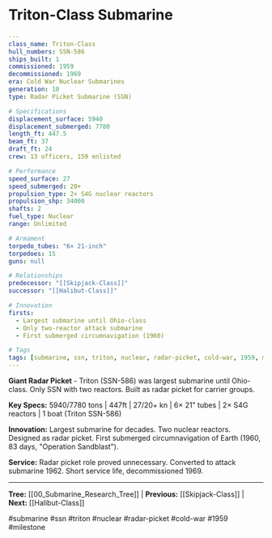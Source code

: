# Triton-Class Submarine

```yaml
---
class_name: Triton-Class
hull_numbers: SSN-586
ships_built: 1
commissioned: 1959
decommissioned: 1969
era: Cold War Nuclear Submarines
generation: 10
type: Radar Picket Submarine (SSN)

# Specifications
displacement_surface: 5940
displacement_submerged: 7780
length_ft: 447.5
beam_ft: 37
draft_ft: 24
crew: 13 officers, 159 enlisted

# Performance
speed_surface: 27
speed_submerged: 20+
propulsion_type: 2× S4G nuclear reactors
propulsion_shp: 34000
shafts: 2
fuel_type: Nuclear
range: Unlimited

# Armament
torpedo_tubes: "6× 21-inch"
torpedoes: 15
guns: null

# Relationships
predecessor: "[[Skipjack-Class]]"
successor: "[[Halibut-Class]]"

# Innovation
firsts:
  - Largest submarine until Ohio-class
  - Only two-reactor attack submarine
  - First submerged circumnavigation (1960)

# Tags
tags: [submarine, ssn, triton, nuclear, radar-picket, cold-war, 1959, milestone]
---
```

**Giant Radar Picket** - Triton (SSN-586) was largest submarine until Ohio-class. Only SSN with two reactors. Built as radar picket for carrier groups.

**Key Specs:** 5940/7780 tons | 447ft | 27/20+ kn | 6× 21" tubes | 2× S4G reactors | 1 boat (Triton SSN-586)

**Innovation:** Largest submarine for decades. Two nuclear reactors. Designed as radar picket. First submerged circumnavigation of Earth (1960, 83 days, "Operation Sandblast").

**Service:** Radar picket role proved unnecessary. Converted to attack submarine 1962. Short service life, decommissioned 1969.

---
**Tree:** [[00_Submarine_Research_Tree]] | **Previous:** [[Skipjack-Class]] | **Next:** [[Halibut-Class]]

#submarine #ssn #triton #nuclear #radar-picket #cold-war #1959 #milestone
